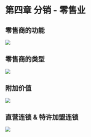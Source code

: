 # 第四章 分销 - 零售业

## 零售商的功能

![](https://images.thecodeblog.net/image/f09e2003-8dc4-4a27-8d8d-ef5905a7d739.png)

## 零售商的类型

![](https://images.thecodeblog.net/image/403c4fa3-1d6a-4063-a18d-5d71bad5f672.png)

## 附加价值

![](https://images.thecodeblog.net/image/30a9e2c2-9d4d-42f9-b711-f8c2325a7c67.png)

## 直营连锁 & 特许加盟连锁

![](https://images.thecodeblog.net/image/aed53935-dfd9-4990-acd8-41b30fadf37e.png)

